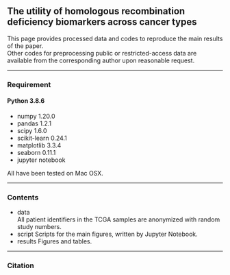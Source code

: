 ## The utility of homologous recombination deficiency biomarkers across cancer types
This page provides processed data and codes to reproduce the main results of the paper.   
Other codes for preprocessing public or restricted-access data are available from the corresponding author upon reasonable request.
___
### Requirement
#### Python 3.8.6
- numpy 1.20.0
- pandas 1.2.1
- scipy 1.6.0
- scikit-learn 0.24.1
- matplotlib 3.3.4
- seaborn 0.11.1
- jupyter notebook   
   
All have been tested on Mac OSX.
___
### Contents
- data  
All patient identifiers in the TCGA samples are anonymized with random study numbers.
- script
Scripts for the main figures, written by Jupyter Notebook.
- results
Figures and tables.
___
### Citation
